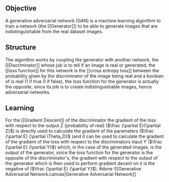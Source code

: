 ## Objective
A generative adversarial network (GAN) is a machine learning algorithm to train a network (the [[Generator]]) to be able to generate images that are indistinguishable from the real dataset images.
## Structure
The algorithm works by coupling the generator with another network, the [[Discriminator]] whose job is to tell if an image is real or generated, the [[loss function]] for this network is the [[cross entropy loss]] between the probability given by the discriminator of the image being real and a boolean of is real (1 if true 0 if false), the loss function for the generator is actually the opposite, since its job is to create indistinguishable images, hence adversarial networks.
## Learning
For the [[Gradient Descent]] of the discriminator the gradient of the loss with respect to the output Z (probability of real) ($\frac {\partial E}{\partial Z}$) is directly used to calculate the gradient of the parameters ($\frac {\partial E} {\partial \Theta_D}$ )and it can be used to calculate the gradient of the gradient of the loss with respect to the discriminators input Y ($\frac {\partial E} {\partial Y}$) which, in the case of the generated images, is the output of the generator, since the loss function for the generator is the opposite of the discriminator's, the gradient with respect to the output of the generator which is then used to perform gradient decent on it is the negative of ($\frac {\partial E} {\partial Y}$).
#done 
![[Generative Adversarial Network.canvas|Generative Adversarial Network]]

